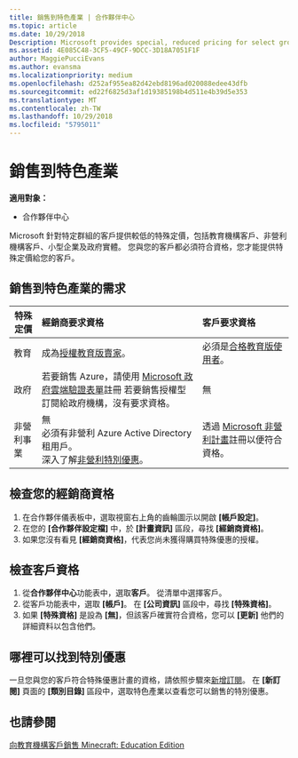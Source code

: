 ```yaml
---
title: 銷售到特色產業 | 合作夥伴中心
ms.topic: article
ms.date: 10/29/2018
Description: Microsoft provides special, reduced pricing for select groups of customers, including education customers, non-profit customers, and government users.
ms.assetid: 4E085C48-3CF5-49CF-9DCC-3D18A7051F1F
author: MaggiePucciEvans
ms.author: evansma
ms.localizationpriority: medium
ms.openlocfilehash: d252af955ea82d42ebd8196ad020088edee43dfb
ms.sourcegitcommit: ed22f6825d3af1d19385198b4d511e4b39d5e353
ms.translationtype: MT
ms.contentlocale: zh-TW
ms.lasthandoff: 10/29/2018
ms.locfileid: "5795011"
---
```

# <a name="sell-to-specialized-industries"></a>銷售到特色產業

**適用對象：**

-  合作夥伴中心

Microsoft 針對特定群組的客戶提供較低的特殊定價，包括教育機構客戶、非營利機構客戶、小型企業及政府實體。 您與您的客戶都必須符合資格，您才能提供特殊定價給您的客戶。 

## <a name="requirements-to-sell-to-specialized-industries"></a>銷售到特色產業的需求

|**特殊定價**   |**經銷商要求資格**   |**客戶要求資格**   |
|----------------------------|:---------------------------------|:------------------------------------------|
|教育   |成為[授權教育版賣家](https://www.mepn.com)。   | 必須是[合格教育版使用者](http://www.microsoftvolumelicensing.com/DocumentSearch.aspx?Mode=3&DocumentTypeId=7)。   |
|政府   |若要銷售 Azure，請使用 [Microsoft 政府雲端驗證表單](http://azuregov.microsoft.com/csp)註冊 若要銷售授權型訂閱給政府機構，沒有要求資格。|   無|
|非營利事業  |無<br>必須有非營利 Azure Active Directory 租用戶。<br>深入了解[非營利特別優惠](https://assetsprod.microsoft.com/mpn/en-us/nonprofit-skus-in-csp-faq.pdf)。   |透過 [Microsoft 非營利計畫](https://nonprofit.microsoft.com/#/register)註冊以便符合資格。   |


## <a name="check-your-reseller-qualifications"></a>檢查您的經銷商資格

1.  在合作夥伴儀表板中，選取視窗右上角的齒輪圖示以開啟 **\[帳戶設定\]**。
2.  在您的 **\[合作夥伴設定檔\]** 中，於 **\[計畫資訊\]** 區段，尋找 **\[經銷商資格\]**。
3.  如果您沒有看見 **\[經銷商資格\]**，代表您尚未獲得購買特殊優惠的授權。

## <a name="check-the-customer-qualifications"></a>檢查客戶資格

1.  從**合作夥伴中心**功能表中，選取**客戶**。 從清單中選擇客戶。
2.  從客戶功能表中，選取 **\[帳戶\]**。 在 **\[公司資訊\]** 區段中，尋找 **\[特殊資格\]**。
3.  如果 **\[特殊資格\]** 是設為 **\[無\]**，但該客戶確實符合資格，您可以 **\[更新\]** 他們的詳細資料以包含他們。

## <a name="where-to-find-special-offers"></a>哪裡可以找到特別優惠

一旦您與您的客戶符合特殊優惠計畫的資格，請依照步驟來[新增訂閱](create-a-new-subscription.md)。 在 **\[新訂閱]** 頁面的 **\[類別目錄\]** 區段中，選取特色產業以查看您可以銷售的特別優惠。

## <a name="see-also"></a>也請參閱

[向教育機構客戶銷售 Minecraft: Education Edition](minecraft-subscriptions.md)


 

 

 



